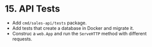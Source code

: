 # 15. API Tests

- Add `cmd/sales-api/tests` package.
- Add tests that create a database in Docker and migrate it.
- Construc a `web.App` and run the `ServeHTTP` method with different requests.
